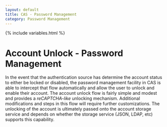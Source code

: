 ```yaml
---
layout: default
title: CAS - Password Management
category: Password Management
---
```


{% include variables.html %}

# Account Unlock - Password Management

In the event that the authentication source has determine the account status to either be locked or disabled, the
password management facility in CAS is able to intercept that flow automatically and allow the user to unlock and enable their account. 
The account unlock flow is fairly simple and modest and provides a *reCAPTCHA-like* unlocking mechanism. Additional modifications
and steps in this flow will require further customizations. The unlocking of the account is ultimately passed onto the
account storage service and depends on whether the storage service (JSON, LDAP, etc) supports this capability. 
